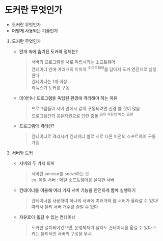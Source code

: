 <h1>도커란 무엇인가</h1>

- 도커란 무엇인가
- 어떻게 사용되는 기술인가

1. 도커란 무엇인가
    - 안개 속에 숨겨진 도커의 정체는?
      > 서버의 프로그램을 서로 독립시키는 소프트웨어  
      > 컨테이너 안에 여러개의 이미지 <sup>소프트웨어</sup>를 담아서 도커 엔진으로 실행한다  
      > 컨테이너는 1개 이상  
      > 리눅스가 도커를 구동

    - 데이터나 프로그램을 독립된 환경에 격리해야 하는 이유
      > 프로그램들이 서버 안에서 같이 구동되려면 신경 쓸 것이 많음  
      > 프로그램간의 공유자원으로 인한 충돌 <sup>공유 자원의 버전, 호환</sup>

    - 프로그램의 격리란?
      > 컨테이너로 격리시켜 컨테이너 별로 서로 다른 버전의 소프트웨어 구동 가능

2. 서버와 도커
    - 서버의 두 가지 의미
      > 서버란 service를 serve하는 것  
      > ex. 메일 서버 : 메일 소프트웨어를 설치한 서버

    - 컨테이너를 이용해 여러 가지 서버 기능을 안전하게 함께 실행하기
      > 컨테이너를 사용하여 하나의 서버에 여러개의 웹 서버가 올라갈 수 있다!  
      > 따라서 물리 서버 개수를 줄일 수 있다

    - 자유로이 옮길 수 있는 컨테이너
      > 도커만 설치되어있으면, 운영체제가 달라도 컨테이너를 옮길 수 있다
      > 도커는 물리적인 서버의 구성을 무시
